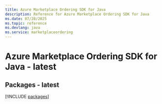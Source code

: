 ```yaml
---
title: Azure Marketplace Ordering SDK for Java
description: Reference for Azure Marketplace Ordering SDK for Java
ms.date: 07/28/2025
ms.topic: reference
ms.devlang: java
ms.service: marketplaceordering
---
```

# Azure Marketplace Ordering SDK for Java - latest
## Packages - latest
[!INCLUDE [packages](marketplace-ordering-index.md)]
